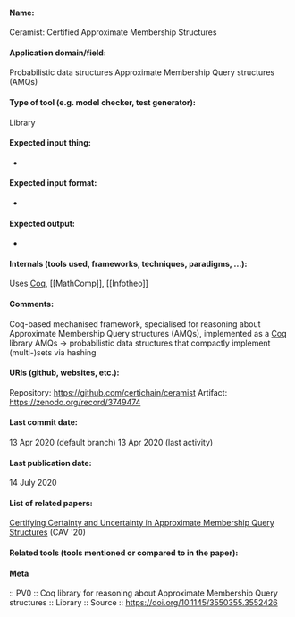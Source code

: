 #### Name:
Ceramist: Certified Approximate Membership Structures

#### Application domain/field:
Probabilistic data structures
Approximate Membership Query structures (AMQs)

#### Type of tool (e.g. model checker, test generator):
Library

#### Expected input thing:
-

#### Expected input format:
-

#### Expected output:
-

#### Internals (tools used, frameworks, techniques, paradigms, ...):
Uses [Coq](../Provers/Coq.md), [[MathComp]], [[Infotheo]]

#### Comments:
Coq-based mechanised framework, specialised for reasoning about Approximate Membership Query structures (AMQs), implemented as a [Coq](../Provers/Coq.md) library
AMQs -> probabilistic data structures that compactly implement (multi-)sets via hashing

#### URIs (github, websites, etc.):
Repository: https://github.com/certichain/ceramist
Artifact: https://zenodo.org/record/3749474

#### Last commit date:
13 Apr 2020 (default branch)
13 Apr 2020 (last activity)

#### Last publication date:
14 July 2020

#### List of related papers:
[Certifying Certainty and Uncertainty in Approximate Membership Query Structures](https://doi.org/10.1007/978-3-030-53291-8_16) (CAV '20)

#### Related tools (tools mentioned or compared to in the paper):

#### Meta
:: PV0 :: Coq library for reasoning about Approximate Membership Query structures
:: Library
:: Source :: https://doi.org/10.1145/3550355.3552426
